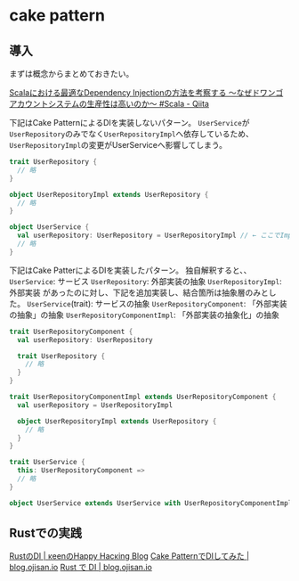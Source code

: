 # cake pattern

## 導入
まずは概念からまとめておきたい。

[Scalaにおける最適なDependency Injectionの方法を考察する 〜なぜドワンゴアカウントシステムの生産性は高いのか〜 #Scala - Qiita](https://qiita.com/pab_tech/items/1c0bdbc8a61949891f1f#cake%E3%83%91%E3%82%BF%E3%83%BC%E3%83%B3%E3%82%92%E4%BD%BF%E3%81%86%E6%96%B9%E6%B3%95)

下記はCake PatternによるDIを実装しないパターン。
`UserService`が`UserRepository`のみでなく`UserRepositoryImpl`へ依存しているため、`UserRepositoryImpl`の変更がUserServiceへ影響してしまう。

```scala
trait UserRepository {
  // 略
}

object UserRepositoryImpl extends UserRepository {
  // 略
}

object UserService {
  val userRepository: UserRepository = UserRepositoryImpl // ← ここでImplを参照しているのが問題
  // 略
}
```

下記はCake PatterによるDIを実装したパターン。
独自解釈すると、、
`UserService`: サービス
`UserRepository`: 外部実装の抽象
`UserRepositoryImpl`: 外部実装
があったのに対し、下記を追加実装し、結合箇所は抽象層のみとした。
`UserService`(trait): サービスの抽象
`UserRepositoryComponent`: 「外部実装の抽象」の抽象
`UserRepositoryComponentImpl`: 「外部実装の抽象化」の抽象

```scala
trait UserRepositoryComponent {
  val userRepository: UserRepository

  trait UserRepository {
    // 略
  }
}

trait UserRepositoryComponentImpl extends UserRepositoryComponent {
  val userRepository = UserRepositoryImpl

  object UserRepositoryImpl extends UserRepository {
    // 略
  }
}

trait UserService {
  this: UserRepositoryComponent =>
  // 略
}

object UserService extends UserService with UserRepositoryComponentImpl
```



## Rustでの実践

[RustのDI | κeenのHappy Hacκing Blog](https://keens.github.io/blog/2017/12/01/rustnodi/)
[Cake PatternでDIしてみた | blog.ojisan.io](https://blog.ojisan.io/cake-pattern/)
[Rust で DI | blog.ojisan.io](https://blog.ojisan.io/rust-di/)
